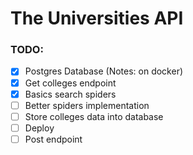# The Universities API

### TODO: 
- [X] Postgres Database (Notes: on docker)
- [X] Get colleges endpoint
- [X] Basics search spiders 
- [ ] Better spiders implementation
- [ ] Store colleges data into database
- [ ] Deploy
- [ ] Post endpoint